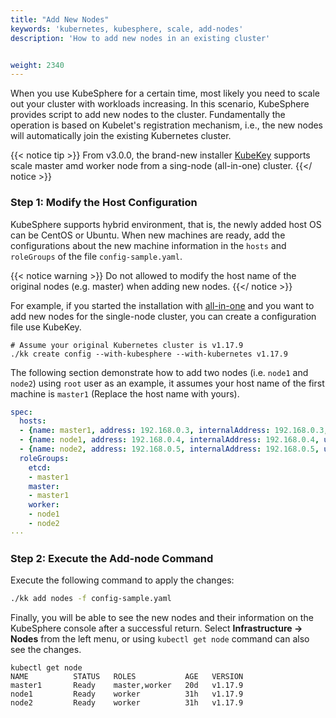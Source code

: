 ```yaml
---
title: "Add New Nodes"
keywords: 'kubernetes, kubesphere, scale, add-nodes'
description: 'How to add new nodes in an existing cluster'


weight: 2340
---
```


When you use KubeSphere for a certain time, most likely you need to scale out your cluster with workloads increasing. In this scenario, KubeSphere provides script to add new nodes to the cluster. Fundamentally the operation is based on Kubelet's registration mechanism, i.e., the new nodes will automatically join the existing Kubernetes cluster.

{{< notice tip >}}
From v3.0.0, the brand-new installer [KubeKey](https://github.com/kubesphere/kubekey) supports scale master amd worker node from a sing-node (all-in-one) cluster.
{{</ notice >}}

### Step 1: Modify the Host Configuration

KubeSphere supports hybrid environment, that is, the newly added host OS can be CentOS or Ubuntu. When new machines are ready, add the configurations about the new machine information in the `hosts` and `roleGroups` of the file `config-sample.yaml`.

{{< notice warning >}}
Do not allowed to modify the host name of the original nodes (e.g. master) when adding new nodes.
{{</ notice >}}

For example, if you started the installation with [all-in-one](../../quick-start/all-in-one-on-linux) and you want to add new nodes for the single-node cluster, you can create a configuration file use KubeKey.

```
# Assume your original Kubernetes cluster is v1.17.9
./kk create config --with-kubesphere --with-kubernetes v1.17.9
```

The following section demonstrate how to add two nodes (i.e. `node1` and `node2`) using `root` user as an example, it assumes your host name of the first machine is `master1` (Replace the host name with yours).

```yaml
spec:
  hosts:
  - {name: master1, address: 192.168.0.3, internalAddress: 192.168.0.3, user: root, password: Qcloud@123}
  - {name: node1, address: 192.168.0.4, internalAddress: 192.168.0.4, user: root, password: Qcloud@123}
  - {name: node2, address: 192.168.0.5, internalAddress: 192.168.0.5, user: root, password: Qcloud@123}
  roleGroups:
    etcd:
    - master1
    master:
    - master1
    worker:
    - node1
    - node2
···
```

### Step 2: Execute the Add-node Command

Execute the following command to apply the changes:

```bash
./kk add nodes -f config-sample.yaml
```

Finally, you will be able to see the new nodes and their information on the KubeSphere console after a successful return. Select **Infrastructure → Nodes** from the left menu, or using `kubectl get node` command can also see the changes.

```
kubectl get node
NAME          STATUS   ROLES           AGE   VERSION
master1       Ready    master,worker   20d   v1.17.9
node1         Ready    worker          31h   v1.17.9
node2         Ready    worker          31h   v1.17.9
```
